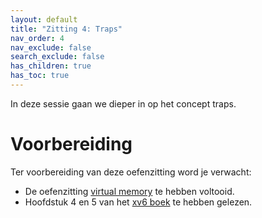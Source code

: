 ```yaml
---
layout: default
title: "Zitting 4: Traps"
nav_order: 4
nav_exclude: false
search_exclude: false
has_children: true
has_toc: true
---
```


In deze sessie gaan we dieper in op het concept traps.

# Voorbereiding

Ter voorbereiding van deze oefenzitting word je verwacht:

* De oefenzitting [virtual memory](../virtual-memory) te hebben voltooid.
* Hoofdstuk 4 en 5 van het [xv6 boek](https://github.com/besturingssystemen/xv6-riscv-book/releases/latest/download/book.pdf) te hebben gelezen.

